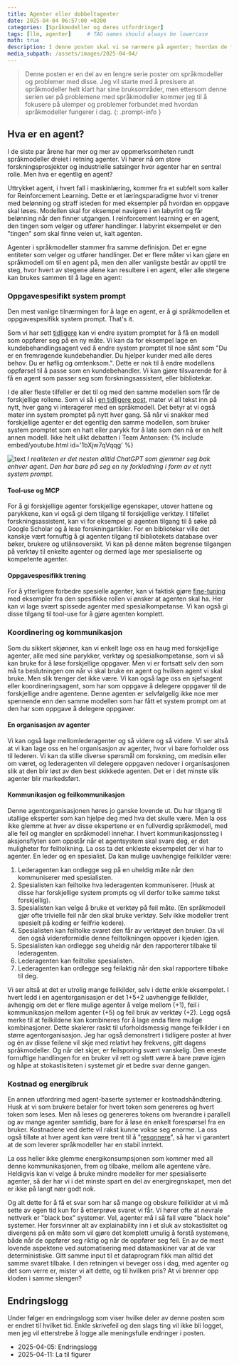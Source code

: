 ```yaml
---
title: Agenter eller dobbeltagenter
date: 2025-04-04 06:57:00 +0200
categories: [Språkmodeller og deres utfordringer]
tags: [llm, agenter]     # TAG names should always be lowercase
math: true
description: I denne posten skal vi se nærmere på agenter; hvordan de fungerer og hvorfor de ikke løser problemene med språkmodeller
media_subpath: /assets/images/2025-04-04/
---
```

<!-- markdownlint-capture -->
<!-- markdownlint-disable -->
> Denne posten er en del av en lengre serie poster om språkmodeller og problemer med disse. Jeg vil starte med å presisere at språkmodeller helt klart har sine bruksområder, men ettersom denne serien ser på problemene med språkmodeller kommer jeg til å fokusere på ulemper og problemer forbundet med hvordan språkmodeller fungerer i dag.
{: .prompt-info }
<!-- markdownlint-restore -->

## Hva er en agent?
I de siste par årene har mer og mer av oppmerksomheten rundt språkmodeller dreiet i retning agenter. Vi hører nå om store forskningsprosjekter og industrielle satsinger hvor agenter har en sentral rolle. Men hva er egentlig en agent?

Uttrykket agent, i hvert fall i maskinlæring, kommer fra et subfelt som kaller for Reinforcement Learning. Dette er et læringsparadigme hvor vi trener med belønning og straff isteden for med eksempler på hvordan en oppgave skal løses. Modellen skal for eksempel navigere i en labyrint og får belønning når den finner utgangen. I reinforcement learning er en agent, den tingen som velger og utfører handlinger. I labyrint eksempelet er den "tingen" som skal finne veien ut, kalt agenten.

Agenter i språkmodeller stammer fra samme definisjon. Det er egne entiteter som velger og utfører handlinger. Det er flere måter vi kan gjøre en språkmodell om til en agent på, men den aller vanligste består av opptil tre steg, hvor hvert av stegene alene kan resultere i en agent, eller alle stegene kan brukes sammen til å lage en agent:

### Oppgavespesifikt system prompt
Den mest vanlige tilnærmingen for å lage en agent, er å gi språkmodellen et oppgavespesifikk system prompt. That's it.

Som vi har sett [tidligere](https://enklypesalt.com/posts/Hvordan-opplever-kien-en-samtale/#hvordan-ser-en-samtale-egentlig-ut) kan vi endre system promptet for å få en modell som oppfører seg på en ny måte. Vi kan da for eksempel lage en kundebehandlingsagent ved å endre system promptet til noe sånt som "Du er en fremragende kundebehandler. Du hjelper kunder med alle deres behov. Du er høflig og omtenksom.". Dette er nok til å endre modellens oppførsel til å passe som en kundebehandler. Vi kan gjøre tilsvarende for å få en agent som passer seg som forskningsassistent, eller bibliotekar.

I de aller fleste tilfeller er det til og med den samme modellen som får de forskjellige rollene. Som vi så i [en tidligere post](https://enklypesalt.com/posts/Hvordan-svarer-kien/#autoregressiv-spr%C3%A5kmodellering), mater vi all tekst inn på nytt, hver gang vi interagerer med en språkmodell. Det betyr at vi også mater inn system promptet på nytt hver gang. Så når vi snakker med forskjellige agenter er det egentlig den samme modellen, som bruker system promptet som en hatt eller parykk for å late som den nå er en helt annen modell. Ikke helt ulikt debatten i Team Antonsen:
{% include embed/youtube.html id='1bXjw7qVqqg' %}

![text](its-always-chatgpt.png)
_I realiteten er det nesten alltid ChatGPT som gjemmer seg bak enhver agent. Den har bare på seg en ny forkledning i form av et nytt system prompt._

#### Tool-use og MCP
For å gi forskjellige agenter forskjellige egenskaper, utover hattene og parykkene, kan vi også gi dem tilgang til forskjellige verktøy. I tilfellet forskningsassistent, kan vi for eksempel gi agenten tilgang til å søke på Google Scholar og å lese forskningartikler. For en bibliotekar ville det kanskje vært fornuftig å gi agenten tilgang til bibliotekets database over bøker, brukere og utlånsoversikt. Vi kan på denne måten begrense tilgangen på verktøy til enkelte agenter og dermed lage mer spesialiserte og kompetente agenter.

#### Oppgavespesifikk trening
For å ytterligere forbedre spesielle agenter, kan vi faktisk gjøre [fine-tuning](https://enklypesalt.com/posts/Hvordan-svarer-kien/#fine-tuning) med eksempler fra den spesifikke rollen vi ønsker at agenten skal ha. Her kan vi lage svært spissede agenter med spesialkompetanse. Vi kan også gi disse tilgang til tool-use for å gjøre agenten komplett.

### Koordinering og kommunikasjon
Som du sikkert skjønner, kan vi enkelt lage oss en haug med forskjellige agenter, alle med sine parykker, verktøy og spesialkompetanse, som vi så kan bruke for å løse forskjellige oppgaver. Men vi er fortsatt selv den som må ta beslutningen om når vi skal bruke en agent og hvilken agent vi skal bruke. Men slik trenger det ikke være. Vi kan også lage oss en sjefsagent eller koordineringsagent, som har som oppgave å delegere oppgaver til de forskjellige andre agentene. Denne agenten er selvfølgelig ikke noe mer spennende enn den samme modellen som har fått et system prompt om at den har som oppgave å delegere oppgaver.

#### En organisasjon av agenter
Vi kan også lage mellomlederagenter og så videre og så videre. Vi ser altså at vi kan lage oss en hel organisasjon av agenter, hvor vi bare forholder oss til lederen. Vi kan da stille diverse spørsmål om forskning, om medisin eller om været, og lederagenten vil delegere oppgaven nedover i organisasjonen slik at den blir løst av den best skikkede agenten. Det er i det minste slik agenter blir markedsført.

#### Kommunikasjon og feilkommunikasjon
Denne agentorganisasjonen høres jo ganske lovende ut. Du har tilgang til utallige eksperter som kan hjelpe deg med hva det skulle være. Men la oss ikke glemme at hver av disse ekspertene er en fullverdig språkmodell, med alle feil og mangler en språkmodell innehar. I hvert kommunikasjonssteg i aksjonsflyten som oppstår når et agentsystem skal svare deg, er det muligheter for feiltolkning. La oss ta det enkleste eksempelet der vi har to agenter. En leder og en spesialist. Da kan mulige uavhengige feilkilder være:

1. Lederagenten kan ordlegge seg på en uheldig måte når den kommuniserer med spesialisten.
2. Spesialisten kan feiltolke hva lederagenten kommuniserer. (Husk at disse har forskjellige system prompts og vil derfor tolke samme tekst forskjellig).
3. Spesialisten kan velge å bruke et verktøy på feil måte. (En språkmodell gjør ofte trivielle feil når den skal bruke verktøy. Selv ikke modeller trent spesielt på koding er feilfrie kodere).
4. Spesialisten kan feiltolke svaret den får av verktøyet den bruker. Da vil den også videreformidle denne feiltolkningen oppover i kjeden igjen.
5. Spesialisten kan ordlegge seg uheldig når den rapporterer tilbake til lederagenten.
6. Lederagenten kan feiltolke spesialisten.
7. Lederagenten kan ordlegge seg feilaktig når den skal rapportere tilbake til deg.

Vi ser altså at det er utrolig mange feilkilder, selv i dette enkle eksempelet. I hvert ledd i en agentorganisasjon er det 1+5+2 uavhengige feilkilder, avhengig om det er flere mulige agenter å velge mellom (+1), feil i kommunikasjon mellom agenter (+5) og feil bruk av verktøy (+2). Legg også merke til at feilkildene kan kombineres for å lage enda flere mulige kombinasjoner. Dette skalerer raskt til uforholdsmessig mange feilkilder i en større agentorganisasjon. Jeg har også demonstrert i tidligere poster at hver og én av disse feilene vil skje med relativt høy frekvens, gitt dagens språkmodeller. Og når det skjer, er feilsporing svært vanskelig. Den eneste fornuftige handlingen for en bruker vil rett og slett være å bare prøve igjen og håpe at stokastisiteten i systemet gir et bedre svar denne gangen.

### Kostnad og energibruk
En annen utfordring med agent-baserte systemer er kostnadshåndtering. Husk at vi som brukere betaler for hvert token som genereres og hvert token som leses. Men nå leses og genereres tokens om hverandre i parallell og av mange agenter samtidig, bare for å løse én enkelt forespørsel fra en bruker. Kostnadene ved dette vil rakst kunne vokse seg enorme. La oss også tillate at hver agent kan være trent til å "[resonnere](https://enklypesalt.com/posts/Er-resonnementer-losningnen/)", så har vi garantert at de som leverer språkmodeller har en stabil inntekt. 

La oss heller ikke glemme energikonsumpsjonen som kommer med all denne kommunikasjonen, frem og tilbake, mellom alle agentene våre. Heldigvis kan vi velge å bruke mindre modeller for mer spesialiserte agenter, så der har vi i det minste spart en del av energiregnskapet, men det er ikke på langt nær godt nok.

Og alt dette for å få et svar som har så mange og obskure feilkilder at vi må sette av egen tid kun for å etterprøve svaret vi får. Vi hører ofte at nevrale nettverk er "black box" systemer. Vel, agenter må i så fall være "black hole" systemer. Her forsvinner alt av explainability inn i et sluk av stokastisitet og divergens på en måte som vil gjøre det komplett umulig å forstå systemene, både når de oppfører seg riktig og når de oppfører seg feil. En av de mest lovende aspektene ved automatisering med datamaskiner var at de var deterministiske. Gitt samme input til et dataprogram fikk man alltid det samme svaret tilbake. I den retningen vi beveger oss i dag, med agenter og det som verre er, mister vi alt dette, og til hvilken pris? At vi brenner opp kloden i samme slengen?

## Endringslogg
Under følger en endringslogg som viser hvilke deler av denne posten som er endret til hvilket tid. Enkle skrivefeil og den slags ting vil ikke bli logget, men jeg vil etterstrebe å logge alle meningsfulle endringer i posten.

- 2025-04-05: Endringslogg
- 2025-04-11: La til figurer

